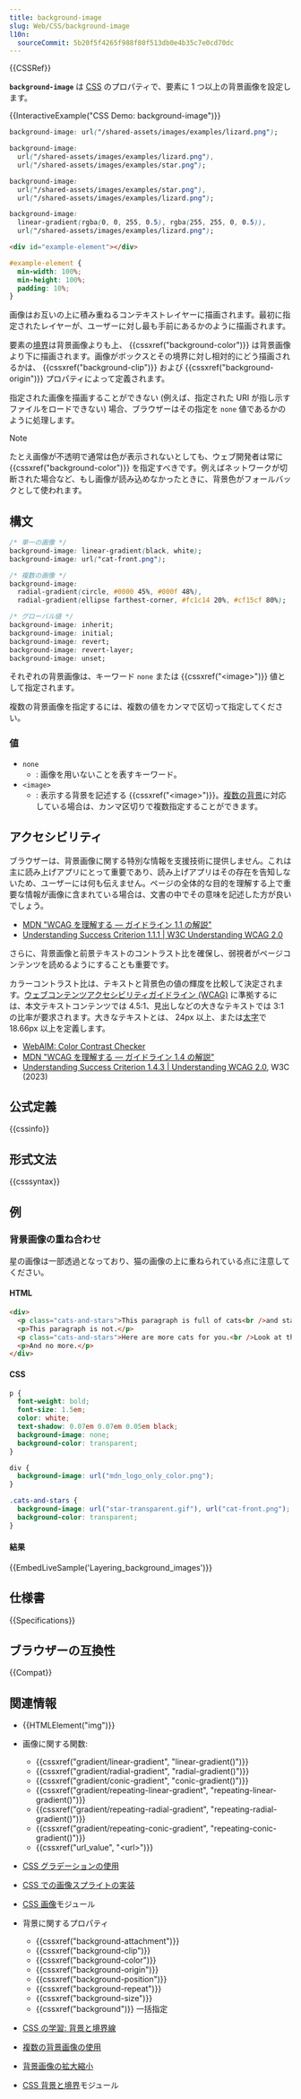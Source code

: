 ```yaml
---
title: background-image
slug: Web/CSS/background-image
l10n:
  sourceCommit: 5b20f5f4265f988f80f513db0e4b35c7e0cd70dc
---
```


{{CSSRef}}

**`background-image`** は [CSS](/ja/docs/Web/CSS) のプロパティで、要素に 1 つ以上の背景画像を設定します。

{{InteractiveExample("CSS Demo: background-image")}}

```css interactive-example-choice
background-image: url("/shared-assets/images/examples/lizard.png");
```

```css interactive-example-choice
background-image:
  url("/shared-assets/images/examples/lizard.png"),
  url("/shared-assets/images/examples/star.png");
```

```css interactive-example-choice
background-image:
  url("/shared-assets/images/examples/star.png"),
  url("/shared-assets/images/examples/lizard.png");
```

```css interactive-example-choice
background-image:
  linear-gradient(rgba(0, 0, 255, 0.5), rgba(255, 255, 0, 0.5)),
  url("/shared-assets/images/examples/lizard.png");
```

```html interactive-example
<div id="example-element"></div>
```

```css interactive-example
#example-element {
  min-width: 100%;
  min-height: 100%;
  padding: 10%;
}
```

画像はお互いの上に積み重ねるコンテキストレイヤーに描画されます。最初に指定されたレイヤーが、ユーザーに対し最も手前にあるかのように描画されます。

要素の[境界](/ja/docs/Web/CSS/border)は背景画像よりも上、 {{cssxref("background-color")}} は背景画像より下に描画されます。画像がボックスとその境界に対し相対的にどう描画されるかは、 {{cssxref("background-clip")}} および {{cssxref("background-origin")}} プロパティによって定義されます。

指定された画像を描画することができない (例えば、指定された URI が指し示すファイルをロードできない) 場合、ブラウザーはその指定を `none` 値であるかのように処理します。

> [!NOTE]
> たとえ画像が不透明で通常は色が表示されないとしても、ウェブ開発者は常に {{cssxref("background-color")}} を指定すべきです。例えばネットワークが切断された場合など、もし画像が読み込めなかったときに、背景色がフォールバックとして使われます。

## 構文

```css
/* 単一の画像 */
background-image: linear-gradient(black, white);
background-image: url("cat-front.png");

/* 複数の画像 */
background-image:
  radial-gradient(circle, #0000 45%, #000f 48%),
  radial-gradient(ellipse farthest-corner, #fc1c14 20%, #cf15cf 80%);

/* グローバル値 */
background-image: inherit;
background-image: initial;
background-image: revert;
background-image: revert-layer;
background-image: unset;
```

それぞれの背景画像は、キーワード `none` または {{cssxref("&lt;image&gt;")}} 値として指定されます。

複数の背景画像を指定するには、複数の値をカンマで区切って指定してください。

### 値

- `none`
  - : 画像を用いないことを表すキーワード。
- `<image>`
  - : 表示する背景を記述する {{cssxref("&lt;image&gt;")}}。[複数の背景](/ja/docs/Web/CSS/CSS_backgrounds_and_borders/Using_multiple_backgrounds)に対応している場合は、カンマ区切りで複数指定することができます。

## アクセシビリティ

ブラウザーは、背景画像に関する特別な情報を支援技術に提供しません。これは主に読み上げアプリにとって重要であり、読み上げアプリはその存在を告知しないため、ユーザーには何も伝えません。ページの全体的な目的を理解する上で重要な情報が画像に含まれている場合は、文書の中でその意味を記述した方が良いでしょう。

- [MDN "WCAG を理解する ― ガイドライン 1.1 の解説"](/ja/docs/Web/Accessibility/Understanding_WCAG/Perceivable#ガイドライン_1.1_—_非テキストコンテンツのための代替テキストの提供)
- [Understanding Success Criterion 1.1.1 | W3C Understanding WCAG 2.0](https://www.w3.org/TR/2016/NOTE-UNDERSTANDING-WCAG20-20161007/text-equiv-all.html)

さらに、背景画像と前景テキストのコントラスト比を確保し、弱視者がページコンテンツを読めるようにすることも重要です。

カラーコントラスト比は、テキストと背景色の値の輝度を比較して決定されます。[ウェブコンテンツアクセシビリティガイドライン (WCAG)](https://www.w3.org/WAI/standards-guidelines/wcag/) に準拠するには、本文テキストコンテンツでは 4.5:1、見出しなどの大きなテキストでは 3:1 の比率が要求されます。大きなテキストとは、 24px 以上、または[太字](/ja/docs/Web/CSS/font-weight)で 18.66px 以上を定義します。

- [WebAIM: Color Contrast Checker](https://webaim.org/resources/contrastchecker/)
- [MDN "WCAG を理解する ― ガイドライン 1.4 の解説"](/ja/docs/Web/Accessibility/Understanding_WCAG/Perceivable#ガイドライン_1.4_前景と背景の区別を含め、ユーザーがコンテンツを見たり聞いたりしやすくする)
- [Understanding Success Criterion 1.4.3 | Understanding WCAG 2.0](https://www.w3.org/TR/UNDERSTANDING-WCAG20/visual-audio-contrast-contrast.html), W3C (2023)

## 公式定義

{{cssinfo}}

## 形式文法

{{csssyntax}}

## 例

### 背景画像の重ね合わせ

星の画像は一部透過となっており、猫の画像の上に重ねられている点に注意してください。

#### HTML

```html
<div>
  <p class="cats-and-stars">This paragraph is full of cats<br />and stars.</p>
  <p>This paragraph is not.</p>
  <p class="cats-and-stars">Here are more cats for you.<br />Look at them!</p>
  <p>And no more.</p>
</div>
```

#### CSS

```css
p {
  font-weight: bold;
  font-size: 1.5em;
  color: white;
  text-shadow: 0.07em 0.07em 0.05em black;
  background-image: none;
  background-color: transparent;
}

div {
  background-image: url("mdn_logo_only_color.png");
}

.cats-and-stars {
  background-image: url("star-transparent.gif"), url("cat-front.png");
  background-color: transparent;
}
```

#### 結果

{{EmbedLiveSample('Layering_background_images')}}

## 仕様書

{{Specifications}}

## ブラウザーの互換性

{{Compat}}

## 関連情報

- {{HTMLElement("img")}}
- 画像に関する関数:
  - {{cssxref("gradient/linear-gradient", "linear-gradient()")}}
  - {{cssxref("gradient/radial-gradient", "radial-gradient()")}}
  - {{cssxref("gradient/conic-gradient", "conic-gradient()")}}
  - {{cssxref("gradient/repeating-linear-gradient", "repeating-linear-gradient()")}}
  - {{cssxref("gradient/repeating-radial-gradient", "repeating-radial-gradient()")}}
  - {{cssxref("gradient/repeating-conic-gradient", "repeating-conic-gradient()")}}
  - {{cssxref("url_value", "&lt;url&gt;")}}
- [CSS グラデーションの使用](/ja/docs/Web/CSS/CSS_images/Using_CSS_gradients)
- [CSS での画像スプライトの実装](/ja/docs/Web/CSS/CSS_images/Implementing_image_sprites_in_CSS)
- [CSS 画像](/ja/docs/Web/CSS/CSS_images)モジュール

- 背景に関するプロパティ
  - {{cssxref("background-attachment")}}
  - {{cssxref("background-clip")}}
  - {{cssxref("background-color")}}
  - {{cssxref("background-origin")}}
  - {{cssxref("background-position")}}
  - {{cssxref("background-repeat")}}
  - {{cssxref("background-size")}}
  - {{cssxref("background")}} 一括指定
- [CSS の学習: 背景と境界線](/ja/docs/Learn_web_development/Core/Styling_basics/Backgrounds_and_borders)
- [複数の背景画像の使用](/ja/docs/Web/CSS/CSS_backgrounds_and_borders/Using_multiple_backgrounds)
- [背景画像の拡大縮小](/ja/docs/Web/CSS/CSS_backgrounds_and_borders/Resizing_background_images)
- [CSS 背景と境界](/ja/docs/Web/CSS/CSS_backgrounds_and_borders)モジュール
